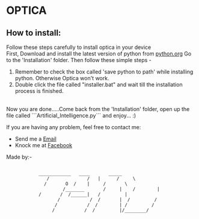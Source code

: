 # OPTICA

## How to install:
Follow these steps carefully to install optica in your device
</br>
First, Download and install the latest version of python from [python.org](https://www.python.org/downloads/)
Go to the 'Installation' folder. Then follow these simple steps -
</br>
<ol>
<li>Remember to check the box called 'save python to path' while installing python. Otherwise Optica won't work.</li>
<li>Double click the file called "installer.bat" and wait till the installation process is finished.</li>
</ol>
</br>
Now you are done.....Come back from the 'Installation' folder, open up the file called ```Artificial_Intelligence.py``` and enjoy... :)
</br>

If you are having any problem, feel free to contact me:
  - Send me a [Email](mailto:neural.gen.official@gmail.com?subject=[GitHub]Optica)
  - Knock me at [Facebook](https://www.facebook.com/neuralgen)

Made by:- 
```

			____________   ____       _____
		       /              /   |      /     \
		      /		  O  /    |     /       \
                     /_______       /     |    /        |
		    /		/  /______|   /         |
                   /	       /  /       |  /         /
                  /           /  /        | /         /
                 /           /  /         |/________/
```
